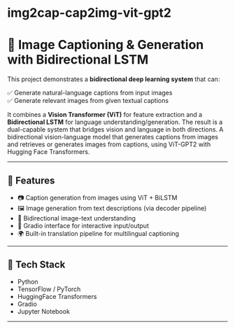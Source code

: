 # img2cap-cap2img-vit-gpt2
# 🧠 Image Captioning & Generation with Bidirectional LSTM

This project demonstrates a **bidirectional deep learning system** that can:

✅ Generate natural-language captions from input images  
✅ Generate relevant images from given textual captions  

It combines a **Vision Transformer (ViT)** for feature extraction and a **Bidirectional LSTM** for language understanding/generation.
The result is a dual-capable system that bridges vision and language in both directions. 
A bidirectional vision-language model that generates captions from images and retrieves or generates images from captions, using ViT-GPT2 with Hugging Face Transformers.

---

## 🚀 Features

- 📷 Caption generation from images using ViT + BiLSTM
- 🖼️ Image generation from text descriptions (via decoder pipeline)
- 🧠 Bidirectional image-text understanding
- 🧪 Gradio interface for interactive input/output
- 🌍 Built-in translation pipeline for multilingual captioning

---

## 🧰 Tech Stack

- Python
- TensorFlow / PyTorch
- HuggingFace Transformers
- Gradio
- Jupyter Notebook

---
